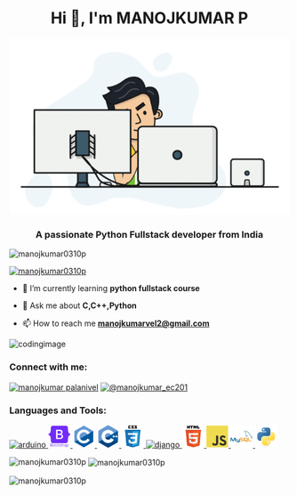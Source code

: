 <h1 align="center">Hi 👋, I'm MANOJKUMAR P</h1>
<img src="https://raw.githubusercontent.com/rajpratyush/rajpratyush/master/me_1.gif" alt="codingimg">
<h3 align="center">A passionate Python Fullstack developer from India</h3>

<p align="left"> <img src="https://komarev.com/ghpvc/?username=manojkumar0310p&label=Profile%20views&color=0e75b6&style=flat" alt="manojkumar0310p" /> </p>

<p align="left"> <a href="https://github.com/ryo-ma/github-profile-trophy"><img src="https://github-profile-trophy.vercel.app/?username=manojkumar0310p" alt="manojkumar0310p" /></a> </p>

- 🌱 I’m currently learning **python fullstack course**


- 💬 Ask me about **C,C++,Python**

- 📫 How to reach me **manojkumarvel2@gmail.com**

<img src="https://cdn.dribbble.com/users/1059583/screenshots/4171367/media/5c8264a20b247115b68e6c2f4c97d5e6.gif" alt="codingimage">

<h3 align="left">Connect with me:</h3>
<p align="left">
<a href="https://linkedin.com/in/manojkumar palanivel" target="blank"><img align="center" src="https://raw.githubusercontent.com/rahuldkjain/github-profile-readme-generator/master/src/images/icons/Social/linked-in-alt.svg" alt="manojkumar palanivel" height="30" width="40" /></a>
<a href="https://www.hackerrank.com/@manojkumar_ec201" target="blank"><img align="center" src="https://raw.githubusercontent.com/rahuldkjain/github-profile-readme-generator/master/src/images/icons/Social/hackerrank.svg" alt="@manojkumar_ec201" height="30" width="40" /></a>
</p>

<h3 align="left">Languages and Tools:</h3>
<p align="left"> <a href="https://www.arduino.cc/" target="_blank" rel="noreferrer"> <img src="https://cdn.worldvectorlogo.com/logos/arduino-1.svg" alt="arduino" width="40" height="40"/> </a> <a href="https://getbootstrap.com" target="_blank" rel="noreferrer"> <img src="https://raw.githubusercontent.com/devicons/devicon/master/icons/bootstrap/bootstrap-plain-wordmark.svg" alt="bootstrap" width="40" height="40"/> </a> <a href="https://www.cprogramming.com/" target="_blank" rel="noreferrer"> <img src="https://raw.githubusercontent.com/devicons/devicon/master/icons/c/c-original.svg" alt="c" width="40" height="40"/> </a> <a href="https://www.w3schools.com/cpp/" target="_blank" rel="noreferrer"> <img src="https://raw.githubusercontent.com/devicons/devicon/master/icons/cplusplus/cplusplus-original.svg" alt="cplusplus" width="40" height="40"/> </a> <a href="https://www.w3schools.com/css/" target="_blank" rel="noreferrer"> <img src="https://raw.githubusercontent.com/devicons/devicon/master/icons/css3/css3-original-wordmark.svg" alt="css3" width="40" height="40"/> </a> <a href="https://www.djangoproject.com/" target="_blank" rel="noreferrer"> <img src="https://cdn.worldvectorlogo.com/logos/django.svg" alt="django" width="40" height="40"/> </a> <a href="https://www.w3.org/html/" target="_blank" rel="noreferrer"> <img src="https://raw.githubusercontent.com/devicons/devicon/master/icons/html5/html5-original-wordmark.svg" alt="html5" width="40" height="40"/> </a> <a href="https://developer.mozilla.org/en-US/docs/Web/JavaScript" target="_blank" rel="noreferrer"> <img src="https://raw.githubusercontent.com/devicons/devicon/master/icons/javascript/javascript-original.svg" alt="javascript" width="40" height="40"/> </a> <a href="https://www.mysql.com/" target="_blank" rel="noreferrer"> <img src="https://raw.githubusercontent.com/devicons/devicon/master/icons/mysql/mysql-original-wordmark.svg" alt="mysql" width="40" height="40"/> </a> <a href="https://www.python.org" target="_blank" rel="noreferrer"> <img src="https://raw.githubusercontent.com/devicons/devicon/master/icons/python/python-original.svg" alt="python" width="40" height="40"/> </a> </p>

<p><img align="left" src="https://github-readme-stats.vercel.app/api/top-langs?username=manojkumar0310p&show_icons=true&locale=en&layout=compact" alt="manojkumar0310p" /></p>

<p>&nbsp;<img align="center" src="https://github-readme-stats.vercel.app/api?username=manojkumar0310p&show_icons=true&locale=en" alt="manojkumar0310p" /></p>

<p><img align="center" src="https://github-readme-streak-stats.herokuapp.com/?user=manojkumar0310p&" alt="manojkumar0310p" /></p>
